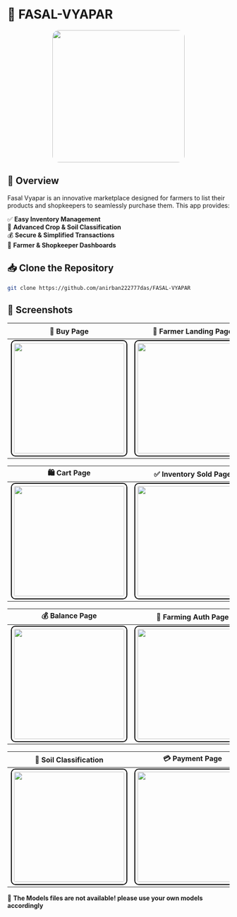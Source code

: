 # 🌾 FASAL-VYAPAR

<p align="center">
  <img src="https://github.com/user-attachments/assets/d2a435f6-ff95-4217-b329-6b05093c9c58" width="300" style="border-radius: 15px;">
</p>

## 📌 Overview
Fasal Vyapar is an innovative marketplace designed for farmers to list their products and shopkeepers to seamlessly purchase them. This app provides:

✅ **Easy Inventory Management**  
🌱 **Advanced Crop & Soil Classification**  
💰 **Secure & Simplified Transactions**  
🛒 **Farmer & Shopkeeper Dashboards**

## 📥 Clone the Repository
```bash
git clone https://github.com/anirban222777das/FASAL-VYAPAR
```

## 📸 Screenshots

| 🛒 Buy Page | 🌾 Farmer Landing Page | 📦 Inventory Page |
|------------|----------------------|-------------------|
| <img src="https://github.com/user-attachments/assets/90b29a4a-c4f5-4efb-a4e1-85a28bd4b499" width="250" style="border: 2px solid black; border-radius: 10px; padding: 5px;"> | <img src="https://github.com/user-attachments/assets/a5b38de9-c4f8-43ae-a526-b2a6b8c7da03" width="250" style="border: 2px solid black; border-radius: 10px; padding: 5px;"> | <img src="https://github.com/user-attachments/assets/df23d599-61f2-46f7-a06a-e4369384da64" width="250" style="border: 2px solid black; border-radius: 10px; padding: 5px;"> |

| 🛍 Cart Page | ✅ Inventory Sold Page | 🍏 Inventory Fresh Page |
|-------------|---------------------|---------------------|
| <img src="https://github.com/user-attachments/assets/96b902fb-1cfd-4de0-8951-b58d2ac8c53c" width="250" style="border: 2px solid black; border-radius: 10px; padding: 5px;"> | <img src="https://github.com/user-attachments/assets/81bf0155-4595-4e22-b3c3-19851c5fb49b" width="250" style="border: 2px solid black; border-radius: 10px; padding: 5px;"> | <img src="https://github.com/user-attachments/assets/7609cce7-175e-446e-aa83-fc5eb962ca96" width="250" style="border: 2px solid black; border-radius: 10px; padding: 5px;"> |

| 💰 Balance Page | 🔐 Farming Auth Page | 🏪 Farmer Marketplace |
|---------------|------------------|-------------------|
| <img src="https://github.com/user-attachments/assets/fc37e9ac-5ee4-42c0-82dd-ace96ed415cc" width="250" style="border: 2px solid black; border-radius: 10px; padding: 5px;"> | <img src="https://github.com/user-attachments/assets/979eae7a-65d2-4f0e-ac96-b3ae043f52ed" width="250" style="border: 2px solid black; border-radius: 10px; padding: 5px;"> | <img src="https://github.com/user-attachments/assets/3f65ae7f-ab8f-4993-a29a-7c1cdf3f2989" width="250" style="border: 2px solid black; border-radius: 10px; padding: 5px;"> |

| 🌱 Soil Classification | 💳 Payment Page | 🌾 Crops Detection |
|-------------------|--------------|--------------|
| <img src="https://github.com/user-attachments/assets/764baa7a-e250-469a-abf1-f7e238390b9e" width="250" style="border: 2px solid black; border-radius: 10px; padding: 5px;"> | <img src="https://github.com/user-attachments/assets/434b02dd-0407-4b27-954f-d862be0a8782" width="250" style="border: 2px solid black; border-radius: 10px; padding: 5px;"> | <img src="https://github.com/user-attachments/assets/85f93991-e74f-44f4-a4f7-96e46c0d17c8" width="250" style="border: 2px solid black; border-radius: 10px; padding: 5px;"> |

🚀 **The Models files are not available! please use your own models accordingly**
